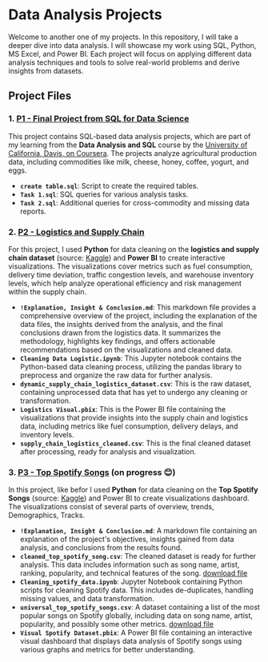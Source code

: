 # Data Analysis Projects

Welcome to another one of my projects. In this repository, I will take a deeper dive into data analysis. I will showcase my work using SQL, Python, MS Excel, and Power BI. Each project will focus on applying different data analysis techniques and tools to solve real-world problems and derive insights from datasets.

## Project Files

### 1. [P1 - Final Project from SQL for Data Science](https://github.com/mokojalpad/Data-Analysis-Project/blob/main/P1%20-%20Final%20Project%20from%20SQL%20for%20Data%20Science/Task%201.sql)

This project contains SQL-based data analysis projects, which are part of my learning from the **Data Analysis and SQL** course by the [University of California, Davis, on Coursera](https://www.coursera.org/learn/sql-for-data-science). The projects analyze agricultural production data, including commodities like milk, cheese, honey, coffee, yogurt, and eggs.

- **`create table.sql`**: Script to create the required tables.
- **`Task 1.sql`**: SQL queries for various analysis tasks.
- **`Task 2.sql`**: Additional queries for cross-commodity and missing data reports.

### 2. [P2 - Logistics and Supply Chain](https://github.com/mokojalpad/Data-Analysis-Project/blob/main/P2%20-%20Logistics%20and%20Supply%20Chain/!Explanation%2C%20Insight%20%26%20Conclusion.md)

For this project, I used **Python** for data cleaning on the **logistics and supply chain dataset** (source: [Kaggle](https://www.kaggle.com/datasets/datasetengineer/logistics-and-supply-chain-dataset/data)) and **Power BI** to create interactive visualizations. The visualizations cover metrics such as fuel consumption, delivery time deviation, traffic congestion levels, and warehouse inventory levels, which help analyze operational efficiency and risk management within the supply chain.

- **`!Explanation, Insight & Conclusion.md`**: This markdown file provides a comprehensive overview of the project, including the explanation of the data files, the insights derived from the analysis, and the final conclusions drawn from the logistics data. It summarizes the methodology, highlights key findings, and offers actionable recommendations based on the visualizations and cleaned data.
- **`Cleaning Data Logistic.ipynb`**: This Jupyter notebook contains the Python-based data cleaning process, utilizing the pandas library to preprocess and organize the raw data for further analysis.
- **`dynamic_supply_chain_logistics_dataset.csv`**: This is the raw dataset, containing unprocessed data that has yet to undergo any cleaning or transformation.
- **`Logistics Visual.pbix`**: This is the Power BI file containing the visualizations that provide insights into the supply chain and logistics data, including metrics like fuel consumption, delivery delays, and inventory levels.
- **`supply_chain_logistics_cleaned.csv`**: This is the final cleaned dataset after processing, ready for analysis and visualization.

### 3. [P3 - Top Spotify Songs](https://github.com/mokojalpad/Data-Analysis-Project/blob/main/P3%20-Top%20Spotify%20Songs/!Explanation%2C%20Insight%20%26%20Conclusion.md) (on progress 😊)

In this project, like befor I used **Python** for data cleaning on the **Top Spotify Songs** (source: [Kaggle](https://www.kaggle.com/datasets/asaniczka/top-spotify-songs-in-73-countries-daily-updated/data)) and Power BI to create visualizations dashboard. The visualizations consist of several parts of overview, trends, Demographics, Tracks.

- **`!Explanation, Insight & Conclusion.md`**: A markdown file containing an explanation of the project's objectives, insights gained from data analysis, and conclusions from the results found.
- **`cleaned_top_spotify_song.csv`**: The cleaned dataset is ready for further analysis. This data includes information such as song name, artist, ranking, popularity, and technical features of the song. [download file](https://drive.google.com/file/d/1wcmTYQ-gj-UeILoSUiGE9RJKi-hgaXI_/view?usp=sharing)
- **`Cleaning_spotify_data.ipynb`**: Jupyter Notebook containing Python scripts for cleaning Spotify data. This includes de-duplicates, handling missing values, and data transformation.
- **`universal_top_spotify_songs.csv`**: A dataset containing a list of the most popular songs on Spotify globally, including data on song name, artist, popularity, and possibly some other metrics. [download file](https://drive.google.com/file/d/1pE2sk2cF0y_6pRCKiMZwxt79ibiMtR8p/view?usp=sharing)
- **`Visual Spotify Dataset.pbix`**: A Power BI file containing an interactive visual dashboard that displays data analysis of Spotify songs using various graphs and metrics for better understanding.
